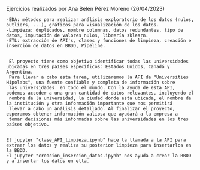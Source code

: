 

Ejercicios realizados por Ana Belén Pérez Moreno (26/04/2023)

    -EDA: métodos para realizar análisis exploratorio de los datos (nulos, outliers, ...), gráficos para visualización de los datos.
    -Limpieza: duplicados, nombre columnas, datos redundantes, tipo de datos, imputación de valores nulos, librería sklearn.
    -ETL: extracción de API's, clases y funciones de limpieza, creación e inserción de datos en BBDD, Pipeline.


     El proyecto tiene como objetivo identificar todas las universidades ubicadas en tres países específicos: Estados Unidos, Canadá y Argentina. 
     Para llevar a cabo esta tarea, utilizaremos la API de "Universities Hipolabs", una fuente confiable y completa de información sobre 
     las universidades  en todo el mundo. Con la ayuda de esta API, podemos acceder a una gran cantidad de datos relevantes, incluyendo el 
     nombre de la universidad, la ciudad donde esta ubicada, el nombre de la institución y otra información importante que nos permitirá
     llevar a cabo un análisis detallado. Al finalizar el proyecto, esperamos obtener información valiosa que ayudará a la empresa a 
     tomar decisiones más informadas sobre las universidades en los tres países objetivo.


    El jupyter "clase_API_limpieza.ipynb" hace la llamada a la API para extraer los datos y realiza su posterior limpieza para insertarlos en la BBDD.
    El jupyter "creacion_insercion_datos.ipynb" nos ayuda a crear la BBDD y a insertar los datos en ella.
